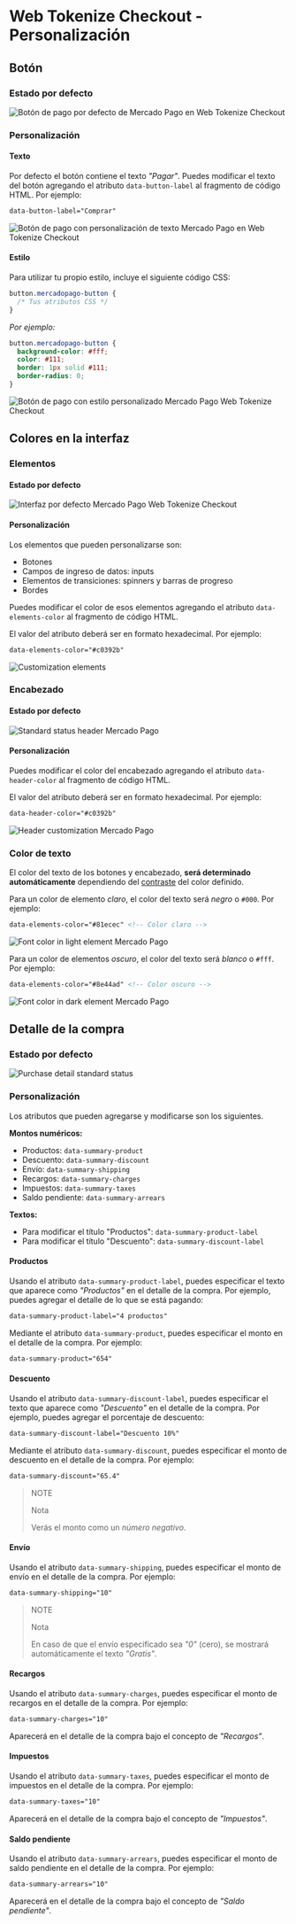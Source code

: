 

# Web Tokenize Checkout - Personalización

## Botón

### Estado por defecto

![Botón de pago por defecto de Mercado Pago en Web Tokenize Checkout](/images/paybutton.png)

### Personalización

#### Texto

Por defecto el botón contiene el texto *"Pagar"*. Puedes modificar el texto del botón agregando el atributo `data-button-label` al fragmento de código HTML. Por ejemplo:

```html
data-button-label="Comprar"
```

![Botón de pago con personalización de texto Mercado Pago en Web Tokenize Checkout](/images/paybutton-modified-label.png)

#### Estilo

Para utilizar tu propio estilo, incluye el siguiente código CSS:

```css
button.mercadopago-button {
  /* Tus atributos CSS */
}
```

*Por ejemplo:*

```css
button.mercadopago-button {
  background-color: #fff;
  color: #111;
  border: 1px solid #111;
  border-radius: 0;
}
```

![Botón de pago con estilo personalizado Mercado Pago Web Tokenize Checkout](/images/paybutton-modified-css.png)


## Colores en la interfaz

### Elementos

#### Estado por defecto

![Interfaz por defecto Mercado Pago Web Tokenize Checkout](/images/cow-ui-elements.png)

#### Personalización

Los elementos que pueden personalizarse son:

- Botones
- Campos de ingreso de datos: inputs
- Elementos de transiciones: spinners y barras de progreso
- Bordes

Puedes modificar el color de esos elementos agregando el atributo `data-elements-color` al fragmento de código HTML.

El valor del atributo deberá ser en formato hexadecimal. Por ejemplo:

```html
data-elements-color="#c0392b"
```

![Customization elements](/images/cow-ui-elements--custom.png)


### Encabezado

#### Estado por defecto

![Standard status header Mercado Pago](/images/cow-ui-header.png)

#### Personalización

Puedes modificar el color del encabezado agregando el atributo `data-header-color` al fragmento de código HTML.

El valor del atributo deberá ser en formato hexadecimal. Por ejemplo:

```html
data-header-color="#c0392b"
```

![Header customization Mercado Pago](/images/cow-ui-header--custom.png)


### Color de texto

El color del texto de los botones y encabezado, **será determinado automáticamente** dependiendo del [contraste](https://24ways.org/2010/calculating-color-contrast) del color definido.

Para un color de elemento *claro*, el color del texto será *negro* o `#000`. Por ejemplo:

```html
data-elements-color="#81ecec" <!-- Color claro -->
```

![Font color in light element Mercado Pago](/images/cow-ui-fontcolor__light.png)

Para un color de elementos *oscuro*, el color del texto será *blanco* o `#fff`. Por ejemplo:

```html
data-elements-color="#8e44ad" <!-- Color oscuro -->
```

![Font color in dark element Mercado Pago](/images/cow-ui-fontcolor__dark.png)

## Detalle de la compra

### Estado por defecto

![Purchase detail standard status](/images/cow-summary.png)


### Personalización

Los atributos que pueden agregarse y modificarse son los siguientes.

**Montos numéricos:**

- Productos: `data-summary-product`
- Descuento: `data-summary-discount`
- Envío: `data-summary-shipping`
- Recargos: `data-summary-charges`
- Impuestos: `data-summary-taxes`
- Saldo pendiente: `data-summary-arrears`

**Textos:**

- Para modificar el título "Productos": `data-summary-product-label`
- Para modificar el título "Descuento": `data-summary-discount-label`


#### Productos

Usando el atributo `data-summary-product-label`, puedes especificar el texto que aparece como *"Productos"* en el detalle de la compra. Por ejemplo, puedes agregar el detalle de lo que se está pagando:

```html
data-summary-product-label="4 productos"
```

Mediante el atributo `data-summary-product`, puedes especificar el monto en el detalle de la compra. Por ejemplo:

```html
data-summary-product="654"
```


#### Descuento

Usando el atributo `data-summary-discount-label`, puedes especificar el texto que aparece como *"Descuento"* en el detalle de la compra. Por ejemplo, puedes agregar el porcentaje de descuento:

```html
data-summary-discount-label="Descuento 10%"
```

Mediante el atributo `data-summary-discount`, puedes especificar el monto de descuento en el detalle de la compra. Por ejemplo:

```html
data-summary-discount="65.4"
```

> NOTE
>
> Nota
>
> Verás el monto como un *número negativo*.


#### Envío

Usando el atributo `data-summary-shipping`, puedes especificar el monto de envío en el detalle de la compra. Por ejemplo:

```html
data-summary-shipping="10"
```

> NOTE
>
> Nota
>
> En caso de que el envío especificado sea *"0"* (cero), se mostrará automáticamente el texto *"Gratis"*.


#### Recargos

Usando el atributo `data-summary-charges`, puedes especificar el monto de recargos en el detalle de la compra. Por ejemplo:

```html
data-summary-charges="10"
```

Aparecerá en el detalle de la compra bajo el concepto de *"Recargos"*.


#### Impuestos

Usando el atributo `data-summary-taxes`, puedes especificar el monto de impuestos en el detalle de la compra. Por ejemplo:

```html
data-summary-taxes="10"
```

Aparecerá en el detalle de la compra bajo el concepto de *"Impuestos"*.

#### Saldo pendiente

Usando el atributo `data-summary-arrears`, puedes especificar el monto de saldo pendiente en el detalle de la compra. Por ejemplo:

```html
data-summary-arrears="10"
```

Aparecerá en el detalle de la compra bajo el concepto de *"Saldo pendiente"*.
